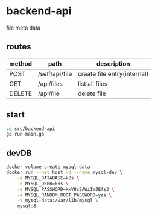 # backend-api
file meta data

## routes
| method | path           | description                 |
| ------ | -------------- | --------------------------- |
| POST   | /self/api/file | create file entry(internal) |
| GET    | /api/files     | list all files              |
| DELETE | /api/file      | delete file                 |

## start
```sh
cd src/backend-api
go run main.go
```

## devDB
```sh
docker volume create mysql-data
docker run --net host -d --name mysql-dev \
    -e MYSQL_DATABASE=k8s \
    -e MYSQL_USER=k8s \
    -e MYSQL_PASSWORD=KxY8cSAWz1WJEfs3 \
    -e MYSQL_RANDOM_ROOT_PASSWORD=yes \
    -v mysql-data:/var/lib/mysql \
    mysql:8
```
